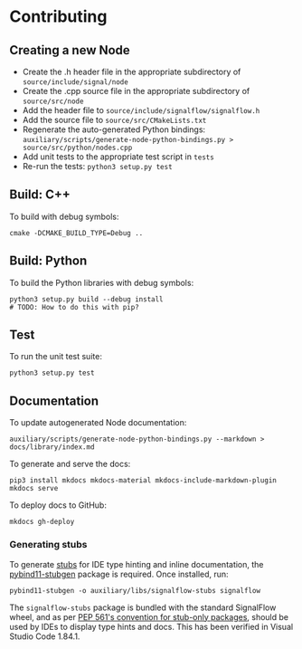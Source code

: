 # Contributing

## Creating a new Node

- Create the .h header file in the appropriate subdirectory of `source/include/signal/node`
- Create the .cpp source file in the appropriate subdirectory of `source/src/node`
- Add the header file to `source/include/signalflow/signalflow.h`
- Add the source file to `source/src/CMakeLists.txt`
- Regenerate the auto-generated Python bindings: `auxiliary/scripts/generate-node-python-bindings.py > source/src/python/nodes.cpp`
- Add unit tests to the appropriate test script in `tests`
- Re-run the tests: `python3 setup.py test`

## Build: C++

To build with debug symbols:
```
cmake -DCMAKE_BUILD_TYPE=Debug ..
```

## Build: Python

To build the Python libraries with debug symbols:
```
python3 setup.py build --debug install
# TODO: How to do this with pip?
```

## Test

To run the unit test suite:
```
python3 setup.py test
```

## Documentation

To update autogenerated Node documentation:

```
auxiliary/scripts/generate-node-python-bindings.py --markdown > docs/library/index.md
```

To generate and serve the docs:

```
pip3 install mkdocs mkdocs-material mkdocs-include-markdown-plugin
mkdocs serve
```

To deploy docs to GitHub:
```
mkdocs gh-deploy
```

### Generating stubs

To generate [stubs](https://peps.python.org/pep-0561/) for IDE type hinting and inline documentation, the [pybind11-stubgen](https://github.com/sizmailov/pybind11-stubgen) package is required. Once installed, run:

```
pybind11-stubgen -o auxiliary/libs/signalflow-stubs signalflow
```

The `signalflow-stubs` package is bundled with the standard SignalFlow wheel, and as per [PEP 561's convention for stub-only packages](https://peps.python.org/pep-0561/#stub-only-packages), should be used by IDEs to display type hints and docs. This has been verified in Visual Studio Code 1.84.1.
